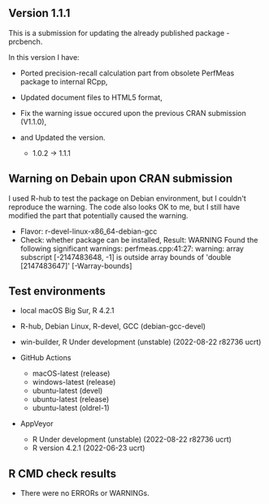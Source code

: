 ## Version 1.1.1
This is a submission for updating the already published package - prcbench.

In this version I have:

* Ported precision-recall calculation part from obsolete PerfMeas package to internal RCpp,

* Updated document files to HTML5 format,

* Fix the warning issue occured upon the previous CRAN submission (V1.1.0), 

* and Updated the version.
    * 1.0.2 -> 1.1.1
    
## Warning on Debain upon CRAN submission

I used R-hub to test the package on Debian environment, but I couldn't reproduce the warning. The code also looks OK to me, but I still have modified the part that potentially caused the warning.

  - Flavor: r-devel-linux-x86_64-debian-gcc
  - Check: whether package can be installed, Result: WARNING
     Found the following significant warnings:
     perfmeas.cpp:41:27: warning: array subscript [-2147483648, -1] is outside array bounds of 'double [2147483647]' [-Warray-bounds]
   
## Test environments

-   local macOS Big Sur, R 4.2.1

-   R-hub, Debian Linux, R-devel, GCC (debian-gcc-devel)

-   win-builder, R Under development (unstable) (2022-08-22 r82736 ucrt)

-   GitHub Actions

    -   macOS-latest (release)
    -   windows-latest (release)
    -   ubuntu-latest (devel)
    -   ubuntu-latest (release)
    -   ubuntu-latest (oldrel-1)

-   AppVeyor

    - R Under development (unstable) (2022-08-22 r82736 ucrt)
    - R version 4.2.1 (2022-06-23 ucrt)


## R CMD check results
* There were no ERRORs or WARNINGs.

